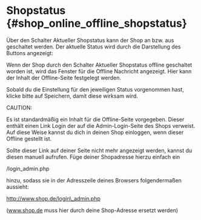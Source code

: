 # Shopstatus {#shop_online_offline_shopstatus}

Über den Schalter Aktueller Shopstatus kann der Shop an bzw. aus geschaltet werden. Der aktuelle Status wird durch die Darstellung des Buttons angezeigt:

Wenn der Shop durch den Schalter Aktueller Shopstatus offline geschaltet worden ist, wird das Fenster für die Offline Nachricht angezeigt. Hier kann der Inhalt der Offline-Seite festgelegt werden.

Sobald du die Einstellung für den jeweiligen Status vorgenommen hast, klicke bitte auf Speichern, damit diese wirksam wird.

CAUTION:

Es ist standardmäßig ein Inhalt für die Offline-Seite vorgegeben. Dieser enthält einen Link Login der auf die Admin-Login-Seite des Shops verweist. Auf diese Weise kannst du dich in deinen Shop einloggen, wenn dieser Offline gestellt ist.

Sollte dieser Link auf deiner Seite nicht mehr angezeigt werden, kannst du diesen manuell aufrufen. Füge deiner Shopadresse hierzu einfach ein

/login\_admin.php

hinzu, sodass sie in der Adresszeile deines Browsers folgendermaßen aussieht:

http://www.shop.de/login\_admin.php

\(www.shop.de muss hier durch deine Shop-Adresse ersetzt werden\)



